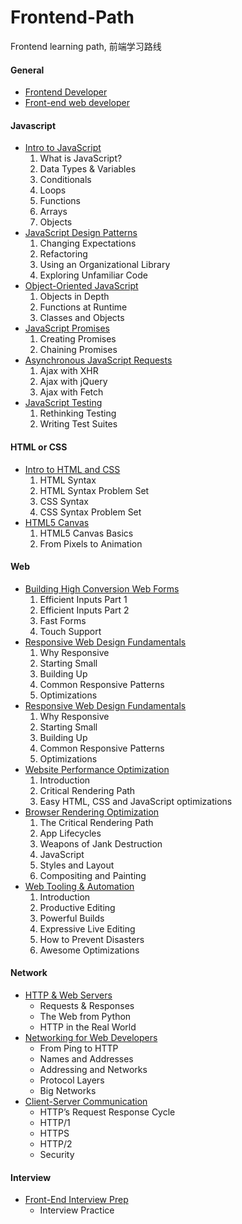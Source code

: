 # Frontend-Path
Frontend learning path, 前端学习路线

#### General

- [Frontend Developer](https://roadmap.sh/frontend)
- [Front-end web developer](https://developer.mozilla.org/en-US/docs/Learn/Front-end_web_developer)

#### Javascript
- [Intro to JavaScript](https://www.udacity.com/course/intro-to-javascript--ud803)
    1. What is JavaScript?
    2. Data Types & Variables
    3. Conditionals
    4. Loops
    5. Functions
    6. Arrays
    7. Objects
- [JavaScript Design Patterns](https://www.udacity.com/course/javascript-design-patterns--ud989)
    1. Changing Expectations
    2. Refactoring 
    3. Using an Organizational Library
    4. Exploring Unfamiliar Code
- [Object-Oriented JavaScript](https://www.udacity.com/course/object-oriented-javascript--ud711)
    1. Objects in Depth
    2. Functions at Runtime
    3. Classes and Objects
- [JavaScript Promises](https://www.udacity.com/course/javascript-promises--ud898)
    1. Creating Promises
    2. Chaining Promises
- [Asynchronous JavaScript Requests](https://www.udacity.com/course/asynchronous-javascript-requests--ud109)
    1. Ajax with XHR
    2. Ajax with jQuery
    3. Ajax with Fetch
- [JavaScript Testing](https://www.udacity.com/course/javascript-testing--ud549)
    1. Rethinking Testing
    2. Writing Test Suites

#### HTML or CSS
- [Intro to HTML and CSS](https://www.udacity.com/course/intro-to-html-and-css--ud001)
    1. HTML Syntax
    2. HTML Syntax Problem Set
    3. CSS Syntax
    4. CSS Syntax Problem Set
- [HTML5 Canvas](https://www.udacity.com/course/html5-canvas--ud292)
    1. HTML5 Canvas Basics
    2. From Pixels to Animation

#### Web
- [Building High Conversion Web Forms](https://www.udacity.com/course/building-high-conversion-web-forms--ud890)
    1. Efficient Inputs Part 1
    2. Efficient Inputs Part 2
    3. Fast Forms
    4. Touch Support
- [Responsive Web Design Fundamentals](https://www.udacity.com/course/responsive-web-design-fundamentals--ud893)
    1. Why Responsive
    2. Starting Small
    3. Building Up
    4. Common Responsive Patterns
    5. Optimizations
- [Responsive Web Design Fundamentals](https://www.udacity.com/course/responsive-web-design-fundamentals--ud893)
    1. Why Responsive
    2. Starting Small
    3. Building Up
    4. Common Responsive Patterns
    5. Optimizations
- [Website Performance Optimization](https://www.udacity.com/course/website-performance-optimization--ud884)
    1. Introduction
    2. Critical Rendering Path
    3. Easy HTML, CSS and JavaScript optimizations
- [Browser Rendering Optimization](https://www.udacity.com/course/browser-rendering-optimization--ud860)
    1. The Critical Rendering Path
    2. App Lifecycles
    3. Weapons of Jank Destruction
    4. JavaScript
    5. Styles and Layout
    6. Compositing and Painting
- [Web Tooling & Automation](https://www.udacity.com/course/web-tooling-automation--ud892)
    1. Introduction
    2. Productive Editing
    3. Powerful Builds
    4. Expressive Live Editing
    5. How to Prevent Disasters
    6. Awesome Optimizations

#### Network
- [HTTP & Web Servers](https://www.udacity.com/course/http-web-servers--ud303)
    - Requests & Responses
    - The Web from Python
    - HTTP in the Real World
- [Networking for Web Developers](https://www.udacity.com/course/networking-for-web-developers--ud256)
    - From Ping to HTTP
    - Names and Addresses
    - Addressing and Networks
    - Protocol Layers
    - Big Networks
- [Client-Server Communication](https://www.udacity.com/course/client-server-communication--ud897)
    - HTTP’s Request Response Cycle
    - HTTP/1
    - HTTPS
    - HTTP/2
    - Security

#### Interview
- [Front-End Interview Prep](https://www.udacity.com/course/front-end-interview-prep--ud250)
    - Interview Practice
